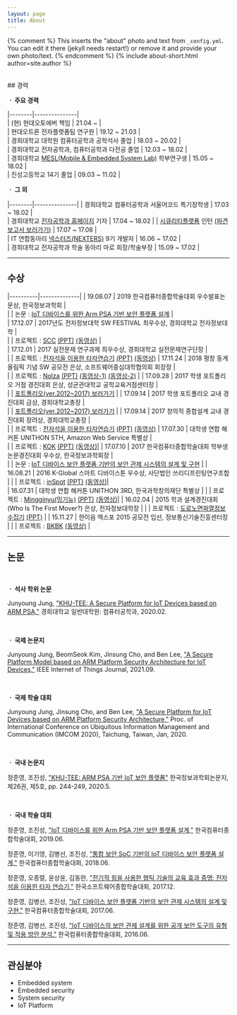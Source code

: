 ```yaml
---
layout: page
title: About
---
```


{% comment %}
  This inserts the "about" photo and text from `_config.yml`.
  You can edit it there (jekyll needs restart!) or remove it and provide your own photo/text.
{% endcomment %}
{% include about-short.html author=site.author %}

<br/>
## 경력  

**ㆍ 주요 경력**   

|--------|---------------|  
| (현) 현대오토에버 책임 | 21.04 ~ |  
| 현대오트론 전자플랫폼팀 연구원 | 19.12 ~ 21.03 |  
| 경희대학교 대학원 컴퓨터공학과 공학석사 졸업 | 18.03 ~ 20.02 |  
| 경희대학교 전자공학과, 컴퓨터공학과 다전공 졸업 | 12.03 ~ 18.02 |  
| 경희대학교 [MESL(Mobile & Embedded System Lab)](http://mesl.khu.ac.kr/) 학부연구생 | 15.05 ~ 18.02 |  
| 진성고등학교 14기 졸업 | 09.03 ~ 11.02 |

**ㆍ 그 외**  

|--------|---------------|
| 경희대학교 컴퓨터공학과 서울어코드 특기장학생 | 17.03 ~ 18.02 |  
| 경희대학교 [전자공학과 홈페이지](http://enr.khu.ac.kr/index.php?hCode=BOARD&bo_idx=1) 기자 | 17.04 ~ 18.02 | 
| [시큐리티플랫폼](https://www.kr.securityplatform.co.kr/) 인턴 [(파견 보고서 보러가기)](./public/intern.pdf) | 17.07 ~ 17.08 |  
| IT 연합동아리 [넥스터즈(NEXTERS)](http://teamnexters.com/) 9기 개발자 | 16.06 ~ 17.02 |  
| 경희대학교 전자공학과 학술 동아리 마로 회장/학술부장 | 15.09 ~ 17.02 |  


***

## 수상  

|----------|--------------|
| 19.08.07 | 2019 한국컴퓨터종합학술대회 우수발표논문상, 한국정보과학회 |  
|          | 논문 : [IoT 디바이스를 위한 Arm PSA 기반 보안 플랫폼 설계](http://mesl.khu.ac.kr/research/paper/kcc2019-1.pdf) |  
| 17.12.07 | 2017년도 전자정보대학 SW FESTIVAL 최우수상, 경희대학교 전자정보대학 |  
|          | 프로젝트 : [SCC](https://sauber92.github.io/2017/12/28/scc/) [(PPT)](https://www.slideshare.net/JunyoungJung8/scc-security-control-center) [(동영상)](https://youtu.be/iFZc9yiRdec) |  
| 17.12.01 | 2017 실전문제 연구과제 최우수상, 경희대학교 실전문제연구단장 |  
|          | 프로젝트 : [전자석을 이용한 타자연습기](https://sauber92.github.io/2017/06/07/graduation-project/) [(PPT)](https://www.slideshare.net/JunyoungJung8/team608-77488804) [(동영상)](https://youtu.be/ZEWkTbEnWDc)
| 17.11.24 | 2018 평창 동계올림픽 기념 SW 공모전 은상, 소프트웨어중심대학협의회 회장장 |  
|          | 프로젝트 : [Nolza](https://sauber92.github.io/2017/12/27/nolza/) [(PPT)](https://www.slideshare.net/JunyoungJung8/2018-sw-nolza-activity-curation-service) [(동영상-1)](https://www.youtube.com/watch?v=bOjz14wolck&list=PLTj4ip-QW96vjFo_UbMcP9qv7Ne7OVDKL&index=2) [(동영상-2)](https://www.youtube.com/watch?v=yH_-CQ9dutc&index=1&list=PLTj4ip-QW96vjFo_UbMcP9qv7Ne7OVDKL) |
| 17.09.28 | 2017 학생 포트폴리오 거점 경진대회 은상, 성균관대학교 공학교육거점센터장 |  
|          | [포트폴리오(ver.2012~2017) 보러가기](https://www.slideshare.net/secret/3KQJBUxLI2uVpG) |
| 17.09.14 | 2017 학생 포트폴리오 교내 경진대회 금상, 경희대학교총장 |  
|          | [포트폴리오(ver.2012~2017) 보러가기](https://www.slideshare.net/secret/3KQJBUxLI2uVpG) |
| 17.09.14 | 2017 창의적 종합설계 교내 경진대회 장려상, 경희대학교총장 |  
|          | 프로젝트 : [전자석을 이용한 타자연습기](https://sauber92.github.io/2017/06/07/graduation-project/) [(PPT)](https://www.slideshare.net/JunyoungJung8/team608-77488804) [(동영상)](https://youtu.be/ZEWkTbEnWDc)
| 17.07.30 | 대학생 연합 해커톤 UNITHON 5TH, Amazon Web Service 특별상 |  
|          | 프로젝트 : [KOK](https://sauber92.github.io/2017/08/01/unithon7team/) [(PPT)](https://www.slideshare.net/JunyoungJung8/unithon-5th-kok) [(동영상)](https://youtu.be/80MWKoK_LUw?list=PLTj4ip-QW96vjFo_UbMcP9qv7Ne7OVDKL)|
| 17.07.10 | 2017 한국컴퓨터종합학술대회 학부생 논문경진대회 우수상, 한국정보과학회장 |  
|          | 논문 : [IoT 디바이스 보안 플랫폼 기반의 보안 관제 시스템의 설계 및 구현](http://mesl.khu.ac.kr/research/paper/2017KCC_05.pdf) |
| 16.08.21 | 2016 K-Global 스마트 디바이스톤 우수상, 사단법인 쓰리디프린팅연구조합 |
|          | 프로젝트 : [inSpot](/2016/09/04/inspot/) [(PPT)](http://www.slideshare.net/JunyoungJung8/2016-kglobal-inspot) [(동영상)](https://youtu.be/j9xFvVKSiaI)|  
| 16.07.31 | 대학생 연합 해커톤 UNITHON 3RD, 한국과학창의재단 특별상 |
|          | 프로젝트 : [Mingginyu(밍기뉴)](/2016/08/06/unithon-mingginyu/) [(PPT)](http://www.slideshare.net/JunyoungJung8/unithon-3rd-mingginyuppt) [(동영상)](https://youtu.be/RAKVhlfUBJU)|
| 16.02.04 | 2015 학과 설계경진대회(Who Is The First Mover?) 은상, 전자정보대학장 |
|          | 프로젝트 : [도로노면파열정보수집기](/2016/02/06/khuee/) [(PPT)](http://www.slideshare.net/JunyoungJung8/2015-ppt-69803906) |
| 15.11.27 | 한이음 엑스포 2015 공모전 입선, 정보통신기술진흥센터장 |
|          | 프로젝트 : [BKBK](/2015/12/30/haneium/) [(동영상)](https://youtu.be/rTMsQeGkx3I) |


***
## 논문  
<br/>

**ㆍ 석사 학위 논문**  

Junyoung Jung, ["KHU-TEE: A Secure Platform for IoT Devices based on ARM PSA,"](http://khu.dcollection.net/public_resource/pdf/200000289488_20200428224000.pdf) 경희대학교 일반대학원: 컴퓨터공학과, 2020.02.    

<br/>

**ㆍ 국제 논문지**  

Junyoung Jung, BeomSeok Kim, Jinsung Cho, and Ben Lee, ["A Secure Platform Model based on ARM Platform Security Architecture for IoT Devices,"](https://ieeexplore.ieee.org/document/9526859) IEEE Internet of Things Journal, 2021.09.    

<br/>

**ㆍ 국제 학술 대회**  

Junyoung Jung, Jinsung Cho, and Ben Lee, ["A Secure Platform for IoT Devices based on ARM Platform Security Architecture,"](http://mesl.khu.ac.kr/research/paper/IMCOM_ICUIMC_2020_Junyoung_final.pdf) Proc. of International Conference on Ubiquitous Information Management and Communication (IMCOM 2020), Taichung, Taiwan, Jan, 2020.    

<br/>

**ㆍ 국내 논문지**  

정준영, 조진성, ["KHU-TEE: ARM PSA 기반 IoT 보안 플랫폼"](http://mesl.khu.ac.kr/research/paper/kiise20-1.pdf) 한국정보과학회논문지, 제26권, 제5호, pp. 244-249, 2020.5.    

<br/>

**ㆍ 국내 학술 대회**  

정준영, 조진성, ["IoT 디바이스를 위한 Arm PSA 기반 보안 플랫폼 설계,"](https://www.dbpia.co.kr/journal/articleDetail?nodeId=NODE08763444) 한국컴퓨터종합학술대회, 2019.06.   

정준영, 이기영, 김병선, 조진성, ["통합 보안 SoC 기반의 IoT 디바이스 보안 플랫폼 설계,"](http://www.dbpia.co.kr/Journal/ArticleDetail/NODE07503269?TotalCount=1&Seq=1&q=%5B%ED%86%B5%ED%95%A9%20%EB%B3%B4%EC%95%88%20SoC%20%EA%B8%B0%EB%B0%98%EC%9D%98%20IoT%20%EB%94%94%EB%B0%94%EC%9D%B4%EC%8A%A4%20%EB%B3%B4%EC%95%88%20%ED%94%8C%EB%9E%AB%ED%8F%BC%20%EC%84%A4%EA%B3%84%C2%A7coldb%C2%A72%C2%A751%C2%A73%5D&searchWord=%EC%A0%84%EC%B2%B4%3D%5E%24%ED%86%B5%ED%95%A9%20%EB%B3%B4%EC%95%88%20SoC%20%EA%B8%B0%EB%B0%98%EC%9D%98%20IoT%20%EB%94%94%EB%B0%94%EC%9D%B4%EC%8A%A4%20%EB%B3%B4%EC%95%88%20%ED%94%8C%EB%9E%AB%ED%8F%BC%20%EC%84%A4%EA%B3%84%5E*&Multimedia=0&isIdentifyAuthor=0&Collection=0&SearchAll=%ED%86%B5%ED%95%A9%20%EB%B3%B4%EC%95%88%20SoC%20%EA%B8%B0%EB%B0%98%EC%9D%98%20IoT%20%EB%94%94%EB%B0%94%EC%9D%B4%EC%8A%A4%20%EB%B3%B4%EC%95%88%20%ED%94%8C%EB%9E%AB%ED%8F%BC%20%EC%84%A4%EA%B3%84&isFullText=0&specificParam=0&SearchMethod=0&Sort=1&SortType=desc&Page=1&PageSize=20) 한국컴퓨터종합학술대회, 2018.06.   

정준영, 오종렬, 윤상윤, 김동한, ["전기적 힘을 사용한 햅틱 기술의 교육 효과 증명: 전자석을 이용한 타자 연습기,"](http://www.dbpia.co.kr/Journal/ArticleDetail/NODE07322818?TotalCount=0&Seq=1&isIdentifyAuthor=1&Collection=0&isFullText=0&specificParam=0&SearchMethod=0&Page=1&PageSize=20) 한국소프트웨어종합학술대회, 2017.12.  

정준영, 김병선, 조진성, ["IoT 디바이스 보안 플랫폼 기반의 보안 관제 시스템의 설계 및 구현,"](http://www.dbpia.co.kr/Journal/ArticleDetail/NODE07207806?TotalCount=0&Seq=1&isIdentifyAuthor=1&Collection=0&isFullText=0&specificParam=0&SearchMethod=0&Page=1&PageSize=20) 한국컴퓨터종합학술대회, 2017.06.  

정준영, 김병선, 조진성, ["IoT 디바이스의 보안 관제 설계를 위한 공개 보안 도구의 유형 및 적용 방안 분석,"](http://www.dbpia.co.kr/Journal/ArticleDetail/NODE07018046) 한국컴퓨터종합학술대회, 2016.06. 

***

## 관심분야  

* Embedded system  
* Embedded security  
* System security  
* IoT Platform    
